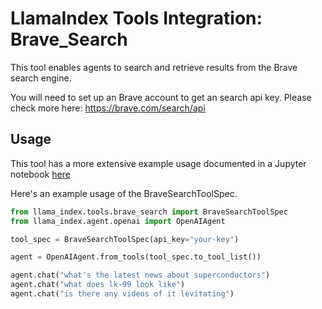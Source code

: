 # LlamaIndex Tools Integration: Brave_Search

This tool enables agents to search and retrieve results from the Brave search engine.

You will need to set up an Brave account to get an search api key. Please check more here: https://brave.com/search/api

## Usage

This tool has a more extensive example usage documented in a Jupyter notebook [here](./examples/brave_search.ipynb)

Here's an example usage of the BraveSearchToolSpec.

```python
from llama_index.tools.brave_search import BraveSearchToolSpec
from llama_index.agent.openai import OpenAIAgent

tool_spec = BraveSearchToolSpec(api_key="your-key")

agent = OpenAIAgent.from_tools(tool_spec.to_tool_list())

agent.chat("what's the latest news about superconductors")
agent.chat("what does lk-99 look like")
agent.chat("is there any videos of it levitating")
```
